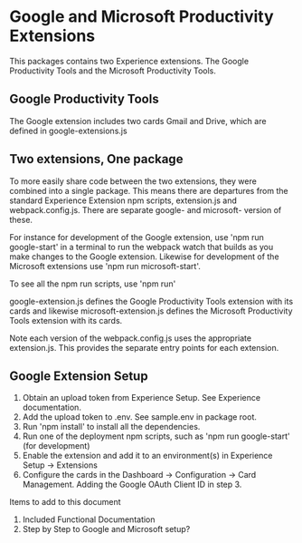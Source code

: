 # Google and Microsoft Productivity Extensions
This packages contains two Experience extensions. The Google Productivity Tools and the Microsoft Productivity Tools.

## Google Productivity Tools
The Google extension includes two cards Gmail and Drive, which are defined in google-extensions.js

## Two extensions, One package
To more easily share code between the two extensions, they were combined into a single package. This means there are departures from the standard Experience Extension npm scripts, extension.js and webpack.config.js. There are separate google- and microsoft- version of these.

For instance for development of the Google extension, use 'npm run google-start' in a terminal to run the webpack watch that builds as you make changes to the Google extension. Likewise for development of the Microsoft extensions use 'npm run microsoft-start'.

To see all the npm run scripts, use 'npm run'

google-extension.js defines the Google Productivity Tools extension with its cards and likewise microsoft-extension.js defines the Microsoft Productivity Tools extension with its cards.

Note each version of the webpack.config.js uses the appropriate extension.js. This provides the separate entry points for each extension.

## Google Extension Setup
1. Obtain an upload token from Experience Setup. See Experience documentation.
2. Add the upload token to .env. See sample.env in package root.
3. Run 'npm install' to install all the dependencies.
4. Run one of the deployment npm scripts, such as 'npm run google-start' (for development)
5. Enable the extension and add it to an environment(s) in Experience Setup -> Extensions
6. Configure the cards in the Dashboard -> Configuration -> Card Management. Adding the Google OAuth Client ID in step 3.


Items to add to this document

1. Included Functional Documentation
2. Step by Step to Google and Microsoft setup?